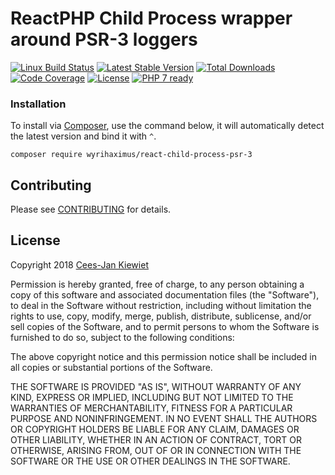 # ReactPHP Child Process wrapper around PSR-3 loggers

[![Linux Build Status](https://travis-ci.org/WyriHaximus/reactphp-child-process-psr-3.png)](https://travis-ci.org/WyriHaximus/reactphp-child-process-psr-3)
[![Latest Stable Version](https://poser.pugx.org/WyriHaximus/react-child-process-psr-3/v/stable.png)](https://packagist.org/packages/WyriHaximus/react-child-process-psr-3)
[![Total Downloads](https://poser.pugx.org/WyriHaximus/react-child-process-psr-3/downloads.png)](https://packagist.org/packages/WyriHaximus/react-child-process-psr-3/stats)
[![Code Coverage](https://scrutinizer-ci.com/g/WyriHaximus/reactphp-child-process-psr-3/badges/coverage.png?b=master)](https://scrutinizer-ci.com/g/WyriHaximus/reactphp-child-process-psr-3/?branch=master)
[![License](https://poser.pugx.org/WyriHaximus/react-child-process-psr-3/license.png)](https://packagist.org/packages/wyrihaximus/react-child-process-psr-3)
[![PHP 7 ready](http://php7ready.timesplinter.ch/WyriHaximus/reactphp-child-process-psr-3/badge.svg)](https://travis-ci.org/WyriHaximus/reactphp-child-process-psr-3)

### Installation ###

To install via [Composer](http://getcomposer.org/), use the command below, it will automatically detect the latest version and bind it with `^`.

```
composer require wyrihaximus/react-child-process-psr-3 
```

## Contributing ##

Please see [CONTRIBUTING](CONTRIBUTING.md) for details.

## License ##

Copyright 2018 [Cees-Jan Kiewiet](http://wyrihaximus.net/)

Permission is hereby granted, free of charge, to any person
obtaining a copy of this software and associated documentation
files (the "Software"), to deal in the Software without
restriction, including without limitation the rights to use,
copy, modify, merge, publish, distribute, sublicense, and/or sell
copies of the Software, and to permit persons to whom the
Software is furnished to do so, subject to the following
conditions:

The above copyright notice and this permission notice shall be
included in all copies or substantial portions of the Software.

THE SOFTWARE IS PROVIDED "AS IS", WITHOUT WARRANTY OF ANY KIND,
EXPRESS OR IMPLIED, INCLUDING BUT NOT LIMITED TO THE WARRANTIES
OF MERCHANTABILITY, FITNESS FOR A PARTICULAR PURPOSE AND
NONINFRINGEMENT. IN NO EVENT SHALL THE AUTHORS OR COPYRIGHT
HOLDERS BE LIABLE FOR ANY CLAIM, DAMAGES OR OTHER LIABILITY,
WHETHER IN AN ACTION OF CONTRACT, TORT OR OTHERWISE, ARISING
FROM, OUT OF OR IN CONNECTION WITH THE SOFTWARE OR THE USE OR
OTHER DEALINGS IN THE SOFTWARE.
